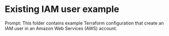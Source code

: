 # Existing IAM user example

Prompt: This folder contains example Terraform configuration that create an IAM user in an Amazon Web Services (AWS) account. 
